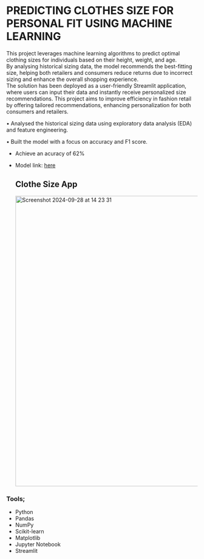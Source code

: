 # PREDICTING CLOTHES SIZE FOR PERSONAL FIT USING MACHINE LEARNING

This project leverages machine learning algorithms to predict optimal clothing sizes for individuals based on their height, weight, and age.  
By analysing historical sizing data, the model recommends the best-fitting size, helping both retailers and consumers reduce returns due to incorrect sizing and enhance the overall shopping experience.  
The solution has been deployed as a user-friendly Streamlit application, where users can input their data and instantly receive 
personalized size recommendations. This project aims to improve efficiency in fashion retail by offering tailored recommendations, enhancing personalization for both consumers and retailers.  

•	Analysed the historical sizing data using exploratory data analysis (EDA) and feature engineering.  

•	Built the model with a focus on accuracy and F1 score.
- Achieve an acuracy of 62%
- Model link: [here](https://predicting-clothes-sizes-using-maching-learning.streamlit.app/)

  ## Clothe Size App
  <img width="763" alt="Screenshot 2024-09-28 at 14 23 31" src="https://github.com/user-attachments/assets/97f96c8c-0ab5-4959-9ab8-3fcb66d4c48b">

### Tools;  
- Python  
- Pandas  
- NumPy  
- Scikit-learn  
- Matplotlib  
- Jupyter Notebook
- Streamlit

